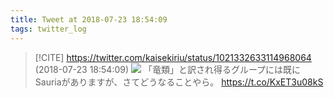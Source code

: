 ```yaml
---
title: Tweet at 2018-07-23 18:54:09
tags: twitter_log
---
```


> [!CITE] https://twitter.com/kaisekiriu/status/1021332633114968064 (2018-07-23 18:54:09)
> ![](https://twitter.com/kaisekiriu/status/1021332633114968064)
> 「竜類」と訳され得るグループには既にSauriaがありますが、さてどうなることやら。 https://t.co/KxET3u08kS
